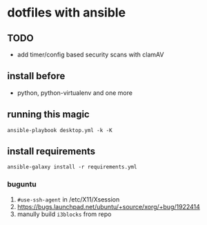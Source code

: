 # dotfiles with ansible

## TODO
* add timer/config based security scans with clamAV

## install before
* python, python-virtualenv and one more

## running this magic
`ansible-playbook desktop.yml -k -K`

## install requirements
`ansible-galaxy install -r requirements.yml`

### buguntu

1. `#use-ssh-agent` in /etc/X11/Xsession
2. https://bugs.launchpad.net/ubuntu/+source/xorg/+bug/1922414
3. manully build `i3blocks` from repo